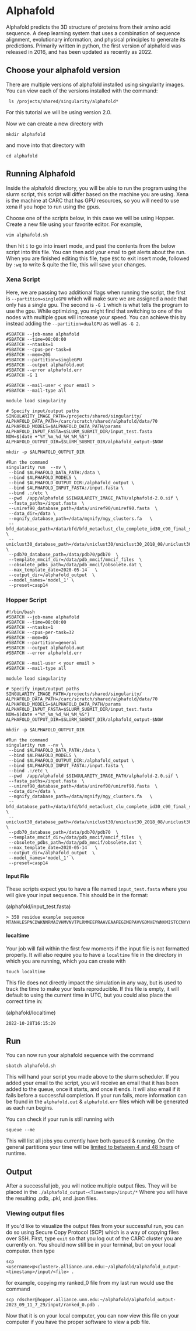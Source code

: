 # Alphafold # 
Alphafold predicts the 3D structure of proteins from their amino acid sequence. A deep learning system that uses a combination of sequence alignment, evolutionary information, and physical principles to generate its predictions.
Primarily written in python, the first version of alphafold was released in 2016, and has been updated as recently as 2022.

## Choose your alphafold version ## 
There are multiple versions of alphafold installed using singularity images. You can view each of the versions installed with the command:

     ls /projects/shared/singularity/alphafold*
     
For this tutorial we will be using version 2.0. 

Now we can create a new directory with

    mkdir alphafold
    
and move into that directory with

    cd alphafold

## Running Alphafold ##
Inside the alphafold directory, you will be able to run the program using the slurm script, this script will differ based on the machine you are using. Xena is the machine at CARC that has GPU resources, so you will need to use xena if you hope to run using the gpus. 

Choose one of the scripts below, in this case we will be using Hopper. Create a new file using your favorite editor. For example, 

    vim alphafold.sh
    
then hit `i` to go into insert mode, and past the contents from the below script into this file. You can then add your email to get alerts about the run. When you are finished editing this file, type `ESC` to exit insert mode, followed by `:wq` to write & quite the file, this will save your changes. 

### Xena Script ###
Here, we are passing two additional flags when running the script, the first is `--partition=singleGPU` which will make sure we are assigned a node that only has a single gpu. The second is `-G 1` which is what tells the program to use the gpu. 
While optimizing, you might find that switching to one of the nodes with multiple gpus will increase your speed. You can achieve this by instead adding the `--partition=dualGPU` as well as `-G 2`.

    #SBATCH --job-name alphafold
    #SBATCH --time=08:00:00
    #SBATCH --ntasks=1
    #SBATCH --cpus-per-task=8
    #SBATCH --mem=20G
    #SBATCH --partition=singleGPU
    #SBATCH --output alphafold.out
    #SBATCH --error alphafold.err
    #SBATCH -G 1
    
    #SBATCH --mail-user < your email > 
    #SBATCH --mail-type all
    
    module load singularity
    
    # Specify input/output paths
    SINGULARITY_IMAGE_PATH=/projects/shared/singularity/
    ALPHAFOLD_DATA_PATH=/carc/scratch/shared/alphafold/data/70
    ALPHAFOLD_MODELS=$ALPHAFOLD_DATA_PATH/params
    ALPHAFOLD_INPUT_FASTA=$SLURM_SUBMIT_DIR/input_test.fasta
    NOW=$(date +"%Y_%m_%d_%H_%M_%S")
    ALPHAFOLD_OUTPUT_DIR=$SLURM_SUBMIT_DIR/alphafold_output-$NOW
    
    mkdir -p $ALPHAFOLD_OUTPUT_DIR
    
    #Run the command
    singularity run  --nv \
     --bind $ALPHAFOLD_DATA_PATH:/data \
     --bind $ALPHAFOLD_MODELS \
     --bind $ALPHAFOLD_OUTPUT_DIR:/alphafold_output \
     --bind $ALPHAFOLD_INPUT_FASTA:/input.fasta \
     --bind .:/etc \
     --pwd  /app/alphafold $SINGULARITY_IMAGE_PATH/alphafold-2.0.sif \
     --fasta_paths=/input.fasta  \
     --uniref90_database_path=/data/uniref90/uniref90.fasta  \
     --data_dir=/data \
     --mgnify_database_path=/data/mgnify/mgy_clusters.fa   \
     --bfd_database_path=/data/bfd/bfd_metaclust_clu_complete_id30_c90_final_seq.sorted_opt \
     --uniclust30_database_path=/data/uniclust30/uniclust30_2018_08/uniclust30_2018_08 \
     --pdb70_database_path=/data/pdb70/pdb70  \
     --template_mmcif_dir=/data/pdb_mmcif/mmcif_files  \
     --obsolete_pdbs_path=/data/pdb_mmcif/obsolete.dat \
     --max_template_date=2020-05-14   \
     --output_dir=/alphafold_output  \
     --model_names='model_1' \
     --preset=casp14

### Hopper Script ###

    #!/bin/bash
    #SBATCH --job-name alphafold
    #SBATCH --time=08:00:00
    #SBATCH --ntasks=1
    #SBATCH --cpus-per-task=32
    #SBATCH --mem=0G
    #SBATCH --partition=general
    #SBATCH --output alphafold.out
    #SBATCH --error alphafold.err

    #SBATCH --mail-user < your email > 
    #SBATCH --mail-type all
    
    module load singularity
    
    # Specify input/output paths
    SINGULARITY_IMAGE_PATH=/projects/shared/singularity/
    ALPHAFOLD_DATA_PATH=/carc/scratch/shared/alphafold/data/70
    ALPHAFOLD_MODELS=$ALPHAFOLD_DATA_PATH/params
    ALPHAFOLD_INPUT_FASTA=$SLURM_SUBMIT_DIR/input_test.fasta
    NOW=$(date +"%Y_%m_%d_%H_%M_%S")
    ALPHAFOLD_OUTPUT_DIR=$SLURM_SUBMIT_DIR/alphafold_output-$NOW
    
    mkdir -p $ALPHAFOLD_OUTPUT_DIR
    
    #Run the command
    singularity run --nv \
     --bind $ALPHAFOLD_DATA_PATH:/data \
     --bind $ALPHAFOLD_MODELS \
     --bind $ALPHAFOLD_OUTPUT_DIR:/alphafold_output \
     --bind $ALPHAFOLD_INPUT_FASTA:/input.fasta \
     --bind .:/etc \
     --pwd  /app/alphafold $SINGULARITY_IMAGE_PATH/alphafold-2.0.sif \
     --fasta_paths=/input.fasta  \
     --uniref90_database_path=/data/uniref90/uniref90.fasta  \
     --data_dir=/data \
     --mgnify_database_path=/data/mgnify/mgy_clusters.fa   \
     --bfd_database_path=/data/bfd/bfd_metaclust_clu_complete_id30_c90_final_seq.sorted_opt \
     --uniclust30_database_path=/data/uniclust30/uniclust30_2018_08/uniclust30_2018_08 \
     --pdb70_database_path=/data/pdb70/pdb70  \
     --template_mmcif_dir=/data/pdb_mmcif/mmcif_files  \
     --obsolete_pdbs_path=/data/pdb_mmcif/obsolete.dat \
     --max_template_date=2020-05-14   \
     --output_dir=/alphafold_output  \
     --model_names='model_1' \
     --preset=casp14

#### Input File ####
These scripts expect you to have a file named `input_test.fasta` where you will give your input sequence. This should be in the format:

(alphafold/input_test.fasta)

    > 350 residue example sequence   
    MTANHLESPNCDWKNNRMAIVHMVNVTPLRMMEEPRAAVEAAFEGIMEPAVVGDMVEYWNKMISTCCNYYQMGSSRSHLEEKAQMVDRFWFCPCIYYASGKWRNMFLNILHVWGHHHYPRNDLKPCSYLSCKLPDLRIFFNHMQTCCHFVTLLFLTEWPTYMIYNSVDLCPMTIPRRNTCRTMTEVSSWCEPAIPEWWQATVKGGWMSTHTKFCWYPVLDPHHEYAESKMDTYGQCKKGGMVRCYKHKQQVWGNNHNESKAPCDDQPTYLCPPGEVYKGDHISKREAENMTNAWLGEDTHNFMEIMHCTAKMASTHFGSTTIYWAWGGHVRPAATWRVYPMIQEGSHCQC

#### localtime ####
Your job will fail within the first few moments if the input file is not formatted properly. It will also require you to have a `localtime` file in the directory in which you are running, which you can create with 

    touch localtime
    
This file does not directly impact the simulation in any way, but is used to track the time to make your tests reproducible. If this file is empty, it will default to using the current time in UTC, but you could also place the correct time in:

(alphafold/localtime)

    2022-10-28T16:15:29
    
## Run ##
You can now run your alphafold sequence with the command 

    sbatch alphafold.sh 

This will hand your script you made above to the slurm scheduler. If you added your email to the script, you will receive an email that it has been added to the queue, once it starts, and once it ends. It will also email if it fails before a successful completion. If your run fails, more information can be found in the `alphafold.out` & `alphafold.err` files which will be generated as each run begins.

You can check if your run is still running with 

    squeue --me 

This will list all jobs you currently have both queued & running. On the general partitions your time will be [limited to between 4 and 48 hours](https://github.com/UNM-CARC/webinfo/blob/main/resource_limits.md) of runtime.


## Output ##
After a successful job, you will notice multiple output files. They will be placed in the `./alphafold_output-<Timestamp>/input/*` Where you will have the resulting .pdb, .pkl, and .json files. 

### Viewing output files ###
If you'd like to visualize the output files from your successful run, you can do so using Secure Copy Protocol (SCP) which is a way of copying files over SSH. 
First, type `exit` so that you log out of the CARC cluster you are currently on. You should now still be in your terminal, but on your local computer. 
then type 

    scp <username>@<cluster>.alliance.unm.edu:~/alphafold/alphafold_output-<timestamp>/input/<file> .
    
for example, copying my ranked_0 file from my last run would use the command 

    scp rdscher@hopper.alliance.unm.edu:~/alphafold/alphafold_output-2023_09_11_7_29/input/ranked_0.pdb .
    
Now that it is on your local computer, you can now view this file on your computer if you have the proper software to view a pdb file. 
